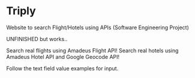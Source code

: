 # Triply
Website to search Flight/Hotels using APIs (Software Engineering Project)

UNFINISHED but works..

Search real flights using Amadeus Flight API!
Search real hotels using Amadeus Hotel API and Google Geocode API!

Follow the text field value examples for input.

